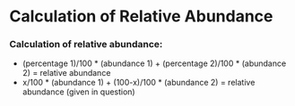 # Calculation of Relative Abundance

### **Calculation of relative abundance:** <a href="#_6wk1lyoh2hz5" id="_6wk1lyoh2hz5"></a>

* (percentage 1)/100 \* (abundance 1) + (percentage 2)/100 \* (abundance 2) = relative abundance
* x/100 \* (abundance 1) + (100-x)/100 \* (abundance 2) = relative abundance (given in question)
